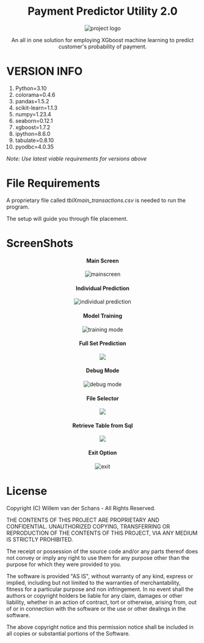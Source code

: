 <div align="center">


# Payment Predictor Utility 2.0

![project logo](PaymentPredictorUtility/ExternalFiles/Logo.png)

An all in one solution for employing XGboost machine learning to predict customer's probability of payment.

</div>

# VERSION INFO
1. Python=3.10
2. colorama=0.4.6
3. pandas=1.5.2
4. scikit-learn=1.1.3
5. numpy=1.23.4
6. seaborn=0.12.1
7. xgboost=1.7.2
8. ipython=8.6.0
9. tabulate=0.8.10
10. pyodbc=4.0.35

_Note: Use latest viable requirements for versions above_

# File Requirements
A proprietary file called _tblXmain_transactions.csv_ is needed to run the program.

The setup will guide you through file placement.

# ScreenShots
<div align="center">

<h4>Main Screen</h4>

![mainscreen](PaymentPredictorUtility/ExternalFiles/Images/MainScreen.png)

<h4>Individual Prediction</h4>

![individual prediction](PaymentPredictorUtility/ExternalFiles/Images/IndividualMethod.png)

<h4>Model Training</h4>

![training mode](PaymentPredictorUtility/ExternalFiles/Images/TrainMethod.png)

<h4>Full Set Prediction</h4>

![](PaymentPredictorUtility/ExternalFiles/Images/FullMethod.png)

<h4>Debug Mode</h4>

![debug mode](PaymentPredictorUtility/ExternalFiles/Images/DebugMode.png)

<h4>File Selector</h4>

![](PaymentPredictorUtility/ExternalFiles/Images/FileSelector.png)

<h4>Retrieve Table from Sql</h4>

![](PaymentPredictorUtility/ExternalFiles/Images/GetTableMethod.png)

<h4>Exit Option</h4>

![exit](PaymentPredictorUtility/ExternalFiles/Images/ExitMethod.png)



</div>

# License
Copyright (C) Willem van der Schans - All Rights Reserved.

THE CONTENTS OF THIS PROJECT ARE PROPRIETARY AND CONFIDENTIAL.
UNAUTHORIZED COPYING, TRANSFERRING OR REPRODUCTION OF THE CONTENTS OF THIS PROJECT, VIA ANY MEDIUM IS STRICTLY PROHIBITED.

The receipt or possession of the source code and/or any parts thereof does not convey or imply any right to use them
for any purpose other than the purpose for which they were provided to you.

The software is provided "AS IS", without warranty of any kind, express or implied, including but not limited to
the warranties of merchantability, fitness for a particular purpose and non infringement.
In no event shall the authors or copyright holders be liable for any claim, damages or other liability,
whether in an action of contract, tort or otherwise, arising from, out of or in connection with the software
or the use or other dealings in the software.

The above copyright notice and this permission notice shall be included in all copies or substantial portions of the Software.
